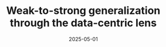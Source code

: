 ---
title: "Weak-to-strong generalization through the data-centric lens"
authors: "Changho Shin, John Cooper, Frederic Sala"
collection: publications
permalink: /publication/2025-05-01-w2s
excerpt: ''
date: 2025-05-01
venue: 'ICLR 2025'
paperurl: 'https://arxiv.org/pdf/2412.03881?'
citation: ''
categories: [foundation models, data-efficient learning]
---